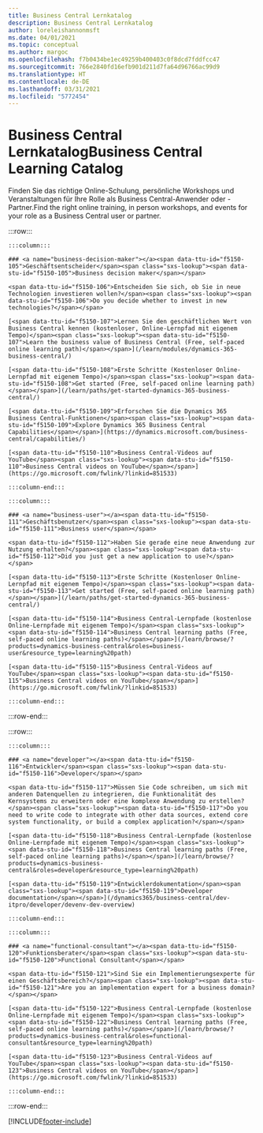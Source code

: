 ```yaml
---
title: Business Central Lernkatalog
description: Business Central Lernkatalog
author: loreleishannonmsft
ms.date: 04/01/2021
ms.topic: conceptual
ms.author: margoc
ms.openlocfilehash: f7b0434be1ec49259b400403c0f8dcd7fddfcc47
ms.sourcegitcommit: 766e2840fd16efb901d211d7fa64d96766ac99d9
ms.translationtype: HT
ms.contentlocale: de-DE
ms.lasthandoff: 03/31/2021
ms.locfileid: "5772454"
---
```

# <a name="business-central-learning-catalog"></a><span data-ttu-id="f5150-103">Business Central Lernkatalog</span><span class="sxs-lookup"><span data-stu-id="f5150-103">Business Central Learning Catalog</span></span>

<span data-ttu-id="f5150-104">Finden Sie das richtige Online-Schulung, persönliche Workshops und Veranstaltungen für Ihre Rolle als Business Central-Anwender oder -Partner.</span><span class="sxs-lookup"><span data-stu-id="f5150-104">Find the right online training, in person workshops, and events for your role as a Business Central user or partner.</span></span>

:::row:::

    :::column:::

    ### <a name="business-decision-maker"></a><span data-ttu-id="f5150-105">Geschäftsentscheider</span><span class="sxs-lookup"><span data-stu-id="f5150-105">Business decision maker</span></span>

    <span data-ttu-id="f5150-106">Entscheiden Sie sich, ob Sie in neue Technologien investieren wollen?</span><span class="sxs-lookup"><span data-stu-id="f5150-106">Do you decide whether to invest in new technologies?</span></span> 

    [<span data-ttu-id="f5150-107">Lernen Sie den geschäftlichen Wert von Business Central kennen (kostenloser, Online-Lernpfad mit eigenem Tempo)</span><span class="sxs-lookup"><span data-stu-id="f5150-107">Learn the business value of Business Central (Free, self-paced online learning path)</span></span>](/learn/modules/dynamics-365-business-central/)

    [<span data-ttu-id="f5150-108">Erste Schritte (Kostenloser Online-Lernpfad mit eigenem Tempo)</span><span class="sxs-lookup"><span data-stu-id="f5150-108">Get started (Free, self-paced online learning path)</span></span>](/learn/paths/get-started-dynamics-365-business-central/)

    [<span data-ttu-id="f5150-109">Erforschen Sie die Dynamics 365 Business Central-Funktionen</span><span class="sxs-lookup"><span data-stu-id="f5150-109">Explore Dynamics 365 Business Central Capabilities</span></span>](https://dynamics.microsoft.com/business-central/capabilities/)

    [<span data-ttu-id="f5150-110">Business Central-Videos auf YouTube</span><span class="sxs-lookup"><span data-stu-id="f5150-110">Business Central videos on YouTube</span></span>](https://go.microsoft.com/fwlink/?linkid=851533)

    :::column-end:::

    :::column:::

    ### <a name="business-user"></a><span data-ttu-id="f5150-111">Geschäftsbenutzer</span><span class="sxs-lookup"><span data-stu-id="f5150-111">Business user</span></span>

    <span data-ttu-id="f5150-112">Haben Sie gerade eine neue Anwendung zur Nutzung erhalten?</span><span class="sxs-lookup"><span data-stu-id="f5150-112">Did you just get a new application to use?</span></span> 

    [<span data-ttu-id="f5150-113">Erste Schritte (Kostenloser Online-Lernpfad mit eigenem Tempo)</span><span class="sxs-lookup"><span data-stu-id="f5150-113">Get started (Free, self-paced online learning path)</span></span>](/learn/paths/get-started-dynamics-365-business-central/)

    [<span data-ttu-id="f5150-114">Business Central-Lernpfade (kostenlose Online-Lernpfade mit eigenem Tempo)</span><span class="sxs-lookup"><span data-stu-id="f5150-114">Business Central learning paths (Free, self-paced online learning paths)</span></span>](/learn/browse/?products=dynamics-business-central&roles=business-user&resource_type=learning%20path)

    [<span data-ttu-id="f5150-115">Business Central-Videos auf YouTube</span><span class="sxs-lookup"><span data-stu-id="f5150-115">Business Central videos on YouTube</span></span>](https://go.microsoft.com/fwlink/?linkid=851533)

    :::column-end:::

:::row-end:::

:::row:::

    :::column:::

    ### <a name="developer"></a><span data-ttu-id="f5150-116">Entwickler</span><span class="sxs-lookup"><span data-stu-id="f5150-116">Developer</span></span>

    <span data-ttu-id="f5150-117">Müssen Sie Code schreiben, um sich mit anderen Datenquellen zu integrieren, die Funktionalität des Kernsystems zu erweitern oder eine komplexe Anwendung zu erstellen?</span><span class="sxs-lookup"><span data-stu-id="f5150-117">Do you need to write code to integrate with other data sources, extend core system functionality, or build a complex application?</span></span>

    [<span data-ttu-id="f5150-118">Business Central-Lernpfade (kostenlose Online-Lernpfade mit eigenem Tempo)</span><span class="sxs-lookup"><span data-stu-id="f5150-118">Business Central learning paths (Free, self-paced online learning paths)</span></span>](/learn/browse/?products=dynamics-business-central&roles=developer&resource_type=learning%20path)

    [<span data-ttu-id="f5150-119">Entwicklerdokumentation</span><span class="sxs-lookup"><span data-stu-id="f5150-119">Developer documentation</span></span>](/dynamics365/business-central/dev-itpro/developer/devenv-dev-overview)

    :::column-end:::

    :::column:::

    ### <a name="functional-consultant"></a><span data-ttu-id="f5150-120">Funktionsberater</span><span class="sxs-lookup"><span data-stu-id="f5150-120">Functional Consultant</span></span>
    
    <span data-ttu-id="f5150-121">Sind Sie ein Implementierungsexperte für einen Geschäftsbereich?</span><span class="sxs-lookup"><span data-stu-id="f5150-121">Are you an implementation expert for a business domain?</span></span> 

    [<span data-ttu-id="f5150-122">Business Central-Lernpfade (kostenlose Online-Lernpfade mit eigenem Tempo)</span><span class="sxs-lookup"><span data-stu-id="f5150-122">Business Central learning paths (Free, self-paced online learning paths)</span></span>](/learn/browse/?products=dynamics-business-central&roles=functional-consultant&resource_type=learning%20path)

    [<span data-ttu-id="f5150-123">Business Central-Videos auf YouTube</span><span class="sxs-lookup"><span data-stu-id="f5150-123">Business Central videos on YouTube</span></span>](https://go.microsoft.com/fwlink/?linkid=851533)

    :::column-end:::

:::row-end:::


[!INCLUDE[footer-include](../includes/footer-banner.md)]